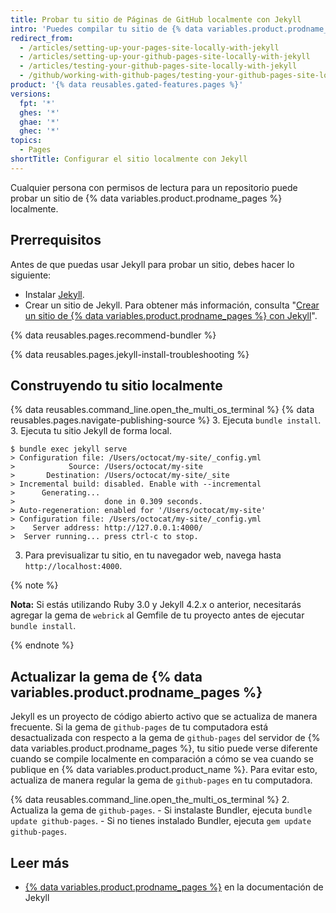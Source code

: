 ```yaml
---
title: Probar tu sitio de Páginas de GitHub localmente con Jekyll
intro: 'Puedes compilar tu sitio de {% data variables.product.prodname_pages %} localmente para previsualizar y probar los cambios en tu sitio.'
redirect_from:
  - /articles/setting-up-your-pages-site-locally-with-jekyll
  - /articles/setting-up-your-github-pages-site-locally-with-jekyll
  - /articles/testing-your-github-pages-site-locally-with-jekyll
  - /github/working-with-github-pages/testing-your-github-pages-site-locally-with-jekyll
product: '{% data reusables.gated-features.pages %}'
versions:
  fpt: '*'
  ghes: '*'
  ghae: '*'
  ghec: '*'
topics:
  - Pages
shortTitle: Configurar el sitio localmente con Jekyll
---
```


Cualquier persona con permisos de lectura para un repositorio puede probar un sitio de {% data variables.product.prodname_pages %} localmente.

## Prerrequisitos

Antes de que puedas usar Jekyll para probar un sitio, debes hacer lo siguiente:
  - Instalar [Jekyll](https://jekyllrb.com/docs/installation/).
  - Crear un sitio de Jekyll. Para obtener más información, consulta "[Crear un sitio de {% data variables.product.prodname_pages %} con Jekyll](/articles/creating-a-github-pages-site-with-jekyll)".

{% data reusables.pages.recommend-bundler %}

{% data reusables.pages.jekyll-install-troubleshooting %}

## Construyendo tu sitio localmente

{% data reusables.command_line.open_the_multi_os_terminal %}
{% data reusables.pages.navigate-publishing-source %}
3. Ejecuta `bundle install`.
3. Ejecuta tu sitio Jekyll de forma local.
  ```shell
  $ bundle exec jekyll serve
  > Configuration file: /Users/octocat/my-site/_config.yml
  >            Source: /Users/octocat/my-site
  >       Destination: /Users/octocat/my-site/_site
  > Incremental build: disabled. Enable with --incremental
  >      Generating...
  >                    done in 0.309 seconds.
  > Auto-regeneration: enabled for '/Users/octocat/my-site'
  > Configuration file: /Users/octocat/my-site/_config.yml
  >    Server address: http://127.0.0.1:4000/
  >  Server running... press ctrl-c to stop.
  ```
3. Para previsualizar tu sitio, en tu navegador web, navega hasta `http://localhost:4000`.

{% note %}

**Nota:** Si estás utilizando Ruby 3.0 y Jekyll 4.2.x o anterior, necesitarás agregar la gema de `webrick` al Gemfile de tu proyecto antes de ejecutar `bundle install`.

{% endnote %}

## Actualizar la gema de {% data variables.product.prodname_pages %}

Jekyll es un proyecto de código abierto activo que se actualiza de manera frecuente. Si la gema de `github-pages` de tu computadora está desactualizada con respecto a la gema de `github-pages` del servidor de {% data variables.product.prodname_pages %}, tu sitio puede verse diferente cuando se compile localmente en comparación a cómo se vea cuando se publique en {% data variables.product.product_name %}. Para evitar esto, actualiza de manera regular la gema de `github-pages` en tu computadora.

{% data reusables.command_line.open_the_multi_os_terminal %}
2. Actualiza la gema de `github-pages`.
    - Si instalaste Bundler, ejecuta `bundle update github-pages`.
    - Si no tienes instalado Bundler, ejecuta `gem update github-pages`.

## Leer más

- [{% data variables.product.prodname_pages %}](http://jekyllrb.com/docs/github-pages/) en la documentación de Jekyll
